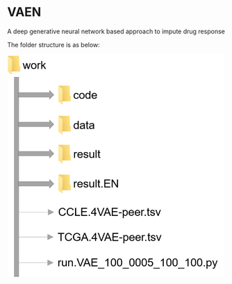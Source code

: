 # VAEN
A deep generative neural network based approach to impute drug response

The folder structure is as below:

<img src="https://github.com/bsml320/VAEN/blob/master/folder_structure.png" width=500>
